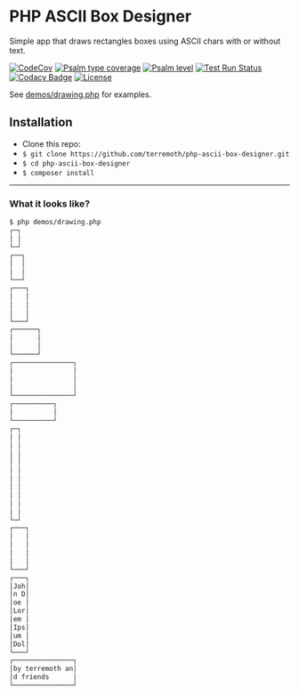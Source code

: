 # PHP ASCII Box Designer

Simple app that draws rectangles boxes using ASCII chars with or without text.  

[![CodeCov](https://codecov.io/gh/terremoth/php-ascii-box-designer/graph/badge.svg?token=V73U67XRB3)](https://app.codecov.io/gh/terremoth/php-ascii-box-designer)
[![Psalm type coverage](https://shepherd.dev/github/terremoth/php-ascii-box-designer/coverage.svg)](https://shepherd.dev/github/terremoth/php-ascii-box-designer)
[![Psalm level](https://shepherd.dev/github/terremoth/php-ascii-box-designer/level.svg)](https://shepherd.dev/github/terremoth/php-ascii-box-designer)
[![Test Run Status](https://github.com/terremoth/php-ascii-box-designer/actions/workflows/workflow.yml/badge.svg?branch=main)](https://github.com/terremoth/php-ascii-box-designer/actions/workflows/workflow.yml)
[![Codacy Badge](https://app.codacy.com/project/badge/Grade/f77e487ba22943b5b199a2567f44d6af)](https://app.codacy.com/gh/terremoth/php-ascii-box-designer/dashboard?utm_source=gh&utm_medium=referral&utm_content=&utm_campaign=Badge_grade)
[![License](https://img.shields.io/github/license/terremoth/php-ascii-box-designer.svg?logo=gnu)](https://github.com/terremoth/php-ascii-box-designer/blob/main/LICENSE)

[//]: # ([![FOSSA Status]&#40;https://app.fossa.com/api/projects/git%2Bgithub.com%2Fterremoth%2Fphp-ascii-box-designer.svg?type=shield&issueType=license&#41;]&#40;https://app.fossa.com/projects/git%2Bgithub.com%2Fterremoth%2Fphp-ascii-box-designer?ref=badge_shield&issueType=license&#41;  )

See [demos/drawing.php](demos/drawing.php) for examples.

## Installation

- Clone this repo:
- `$ git clone https://github.com/terremoth/php-ascii-box-designer.git`
- `$ cd php-ascii-box-designer`
- `$ composer install`

---

### What it looks like?

```sh
$ php demos/drawing.php
┌─┐
│ │
└─┘
┌──┐
│  │
│  │
└──┘
┌───┐
│   │
│   │
│   │
└───┘
┌──────┐
│      │
│      │
└──────┘
┌───────────────┐
│               │
│               │
│               │
└───────────────┘
┌──────────┐
│          │
└──────────┘
┌─┐
│ │
│ │
│ │
│ │
│ │
│ │
│ │
│ │
│ │
│ │
└─┘
┌───┐
│   │
│   │
│   │
│   │
└───┘
┌───┐
│Joh│
│n D│
│oe │
│Lor│
│em │
│Ips│
│um │
│Dol│
└───┘
┌───────────────┐
│by terremoth an│
│d friends      │
└───────────────┘
```

